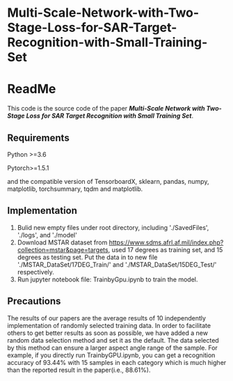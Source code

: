 # Multi-Scale-Network-with-Two-Stage-Loss-for-SAR-Target-Recognition-with-Small-Training-Set
# ReadMe
This code is the source code of the paper ***Multi-Scale Network with Two-Stage Loss for SAR Target Recognition with Small Training Set***.

## Requirements

Python >=3.6

Pytorch>=1.5.1

and the compatible version of TensorboardX, sklearn, pandas, numpy, matplotlib, torchsummary, tqdm and matplotlib.

## Implementation

1. Bulid new empty files under root directory, including './SavedFiles', './logs', and './model'
2. Download MSTAR dataset from https://www.sdms.afrl.af.mil/index.php?collection=mstar&page=targets, used 17 degrees as training set, and 15 degrees as testing set. Put the data in to new file './MSTAR_DataSet/17DEG_Train/' and './MSTAR_DataSet/15DEG_Test/' respectively.
3. Run jupyter notebook file: TrainbyGpu.ipynb to train the model.

## Precautions

The results of our papers are the average results of 10 independently implementation of randomly selected training data. In order to facilitate others to get better results as soon as possible, we have added a new random data selection method and set it as the default. The data selected by this method can ensure a larger aspect angle range of the sample. For example, if you directly run TrainbyGPU.ipynb, you can get a recognition accuracy of 93.44% with 15 samples in each category which is much higher than the reported result in the paper(i.e., 88.61%).
